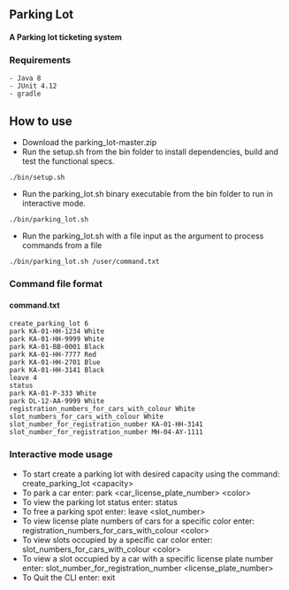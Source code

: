 ## Parking Lot
#### A Parking lot ticketing system

### Requirements
```text
- Java 8
- JUnit 4.12
- gradle
```

## How to use
- Download the parking_lot-master.zip
- Run the setup.sh from the bin folder to install dependencies, build and test the functional specs. 
```shell script
./bin/setup.sh
```
- Run the parking_lot.sh binary executable from the bin folder to run in interactive mode.
```shell script
./bin/parking_lot.sh
```
- Run the parking_lot.sh with a file input as the argument to process commands from a file
```shell script
./bin/parking_lot.sh /user/command.txt
``` 

### Command file format
#### command.txt
```text
create_parking_lot 6
park KA-01-HH-1234 White
park KA-01-HH-9999 White
park KA-01-BB-0001 Black
park KA-01-HH-7777 Red
park KA-01-HH-2701 Blue
park KA-01-HH-3141 Black
leave 4
status
park KA-01-P-333 White
park DL-12-AA-9999 White
registration_numbers_for_cars_with_colour White
slot_numbers_for_cars_with_colour White
slot_number_for_registration_number KA-01-HH-3141
slot_number_for_registration_number MH-04-AY-1111
```
### Interactive mode usage
- To start create a parking lot with desired capacity using the command: create_parking_lot \<capacity>
- To park a car enter: park \<car_license_plate_number> \<color>
- To view the parking lot status enter: status
- To free a parking spot enter: leave \<slot_number>
- To view license plate numbers of cars for a specific color enter: registration_numbers_for_cars_with_colour \<color>
- To view slots occupied by a specific car color enter: slot_numbers_for_cars_with_colour \<color>
- To view a slot occupied by a car with a specific license plate number enter: slot_number_for_registration_number \<license_plate_number>
- To Quit the CLI enter: exit

